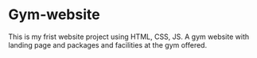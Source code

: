 # Gym-website
This is my frist website project using HTML, CSS, JS. 
A gym website with landing page and packages and facilities at the gym offered.

